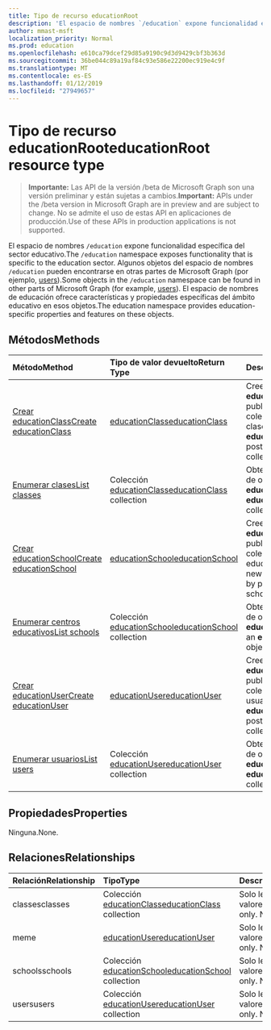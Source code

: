 ```yaml
---
title: Tipo de recurso educationRoot
description: 'El espacio de nombres `/education` expone funcionalidad específica del sector educativo. '
author: mmast-msft
localization_priority: Normal
ms.prod: education
ms.openlocfilehash: e610ca79dcef29d85a9190c9d3d9429cbf3b363d
ms.sourcegitcommit: 36be044c89a19af84c93e586e22200ec919e4c9f
ms.translationtype: MT
ms.contentlocale: es-ES
ms.lasthandoff: 01/12/2019
ms.locfileid: "27949657"
---
```

# <a name="educationroot-resource-type"></a><span data-ttu-id="2e7eb-103">Tipo de recurso educationRoot</span><span class="sxs-lookup"><span data-stu-id="2e7eb-103">educationRoot resource type</span></span>

> <span data-ttu-id="2e7eb-104">**Importante:** Las API de la versión /beta de Microsoft Graph son una versión preliminar y están sujetas a cambios.</span><span class="sxs-lookup"><span data-stu-id="2e7eb-104">**Important:** APIs under the /beta version in Microsoft Graph are in preview and are subject to change.</span></span> <span data-ttu-id="2e7eb-105">No se admite el uso de estas API en aplicaciones de producción.</span><span class="sxs-lookup"><span data-stu-id="2e7eb-105">Use of these APIs in production applications is not supported.</span></span>

<span data-ttu-id="2e7eb-106">El espacio de nombres `/education` expone funcionalidad específica del sector educativo.</span><span class="sxs-lookup"><span data-stu-id="2e7eb-106">The `/education` namespace exposes functionality that is specific to the education sector.</span></span> <span data-ttu-id="2e7eb-107">Algunos objetos del espacio de nombres `/education` pueden encontrarse en otras partes de Microsoft Graph (por ejemplo, [users](user.md)).</span><span class="sxs-lookup"><span data-stu-id="2e7eb-107">Some objects in the `/education` namespace can be found in other parts of Microsoft Graph (for example, [users](user.md)).</span></span> <span data-ttu-id="2e7eb-108">El espacio de nombres de educación ofrece características y propiedades específicas del ámbito educativo en esos objetos.</span><span class="sxs-lookup"><span data-stu-id="2e7eb-108">The education namespace provides education-specific properties and features on these objects.</span></span>

## <a name="methods"></a><span data-ttu-id="2e7eb-109">Métodos</span><span class="sxs-lookup"><span data-stu-id="2e7eb-109">Methods</span></span>

| <span data-ttu-id="2e7eb-110">Método</span><span class="sxs-lookup"><span data-stu-id="2e7eb-110">Method</span></span>           | <span data-ttu-id="2e7eb-111">Tipo de valor devuelto</span><span class="sxs-lookup"><span data-stu-id="2e7eb-111">Return Type</span></span>    |<span data-ttu-id="2e7eb-112">Descripción</span><span class="sxs-lookup"><span data-stu-id="2e7eb-112">Description</span></span>|
|:---------------|:--------|:----------|
|[<span data-ttu-id="2e7eb-113">Crear educationClass</span><span class="sxs-lookup"><span data-stu-id="2e7eb-113">Create educationClass</span></span>](../api/educationroot-post-classes.md) |[<span data-ttu-id="2e7eb-114">educationClass</span><span class="sxs-lookup"><span data-stu-id="2e7eb-114">educationClass</span></span>](educationclass.md)| <span data-ttu-id="2e7eb-115">Cree un objeto **educationClass** publicando en la colección de clases.</span><span class="sxs-lookup"><span data-stu-id="2e7eb-115">Create a new **educationClass** by posting to the classes collection.</span></span>|
|[<span data-ttu-id="2e7eb-116">Enumerar clases</span><span class="sxs-lookup"><span data-stu-id="2e7eb-116">List classes</span></span>](../api/educationroot-list-classes.md) |<span data-ttu-id="2e7eb-117">Colección [educationClass](educationclass.md)</span><span class="sxs-lookup"><span data-stu-id="2e7eb-117">[educationClass](educationclass.md) collection</span></span>| <span data-ttu-id="2e7eb-118">Obtenga una colección de objetos **educationClass**.</span><span class="sxs-lookup"><span data-stu-id="2e7eb-118">Get an **educationClass** object collection.</span></span>|
|[<span data-ttu-id="2e7eb-119">Crear educationSchool</span><span class="sxs-lookup"><span data-stu-id="2e7eb-119">Create educationSchool</span></span>](../api/educationroot-post-schools.md) |[<span data-ttu-id="2e7eb-120">educationSchool</span><span class="sxs-lookup"><span data-stu-id="2e7eb-120">educationSchool</span></span>](educationschool.md)| <span data-ttu-id="2e7eb-121">Cree un objeto **educationSchool** publicando en la colección de centros educativos.</span><span class="sxs-lookup"><span data-stu-id="2e7eb-121">Create a new **educationSchool** by posting to the schools collection.</span></span>|
|[<span data-ttu-id="2e7eb-122">Enumerar centros educativos</span><span class="sxs-lookup"><span data-stu-id="2e7eb-122">List schools</span></span>](../api/educationroot-list-schools.md) |<span data-ttu-id="2e7eb-123">Colección [educationSchool](educationschool.md)</span><span class="sxs-lookup"><span data-stu-id="2e7eb-123">[educationSchool](educationschool.md) collection</span></span>| <span data-ttu-id="2e7eb-124">Obtenga una colección de objetos **educationSchool**.</span><span class="sxs-lookup"><span data-stu-id="2e7eb-124">Get an **educationSchool** object collection.</span></span>|
|[<span data-ttu-id="2e7eb-125">Crear educationUser</span><span class="sxs-lookup"><span data-stu-id="2e7eb-125">Create educationUser</span></span>](../api/educationroot-post-users.md) |[<span data-ttu-id="2e7eb-126">educationUser</span><span class="sxs-lookup"><span data-stu-id="2e7eb-126">educationUser</span></span>](educationuser.md)| <span data-ttu-id="2e7eb-127">Cree un objeto **educationUser** publicando en la colección de usuarios.</span><span class="sxs-lookup"><span data-stu-id="2e7eb-127">Create a new **educationUser** by posting to the users collection.</span></span>|
|[<span data-ttu-id="2e7eb-128">Enumerar usuarios</span><span class="sxs-lookup"><span data-stu-id="2e7eb-128">List users</span></span>](../api/educationroot-list-users.md) |<span data-ttu-id="2e7eb-129">Colección [educationUser](educationuser.md)</span><span class="sxs-lookup"><span data-stu-id="2e7eb-129">[educationUser](educationuser.md) collection</span></span>| <span data-ttu-id="2e7eb-130">Obtenga una colección de objetos **educationUser**.</span><span class="sxs-lookup"><span data-stu-id="2e7eb-130">Get an **educationUser** object collection.</span></span>|

## <a name="properties"></a><span data-ttu-id="2e7eb-131">Propiedades</span><span class="sxs-lookup"><span data-stu-id="2e7eb-131">Properties</span></span>
<span data-ttu-id="2e7eb-132">Ninguna.</span><span class="sxs-lookup"><span data-stu-id="2e7eb-132">None.</span></span>

## <a name="relationships"></a><span data-ttu-id="2e7eb-133">Relaciones</span><span class="sxs-lookup"><span data-stu-id="2e7eb-133">Relationships</span></span>
| <span data-ttu-id="2e7eb-134">Relación</span><span class="sxs-lookup"><span data-stu-id="2e7eb-134">Relationship</span></span> | <span data-ttu-id="2e7eb-135">Tipo</span><span class="sxs-lookup"><span data-stu-id="2e7eb-135">Type</span></span>   |<span data-ttu-id="2e7eb-136">Descripción</span><span class="sxs-lookup"><span data-stu-id="2e7eb-136">Description</span></span>|
|:---------------|:--------|:----------|
|<span data-ttu-id="2e7eb-137">classes</span><span class="sxs-lookup"><span data-stu-id="2e7eb-137">classes</span></span>|<span data-ttu-id="2e7eb-138">Colección [educationClass](educationclass.md)</span><span class="sxs-lookup"><span data-stu-id="2e7eb-138">[educationClass](educationclass.md) collection</span></span>| <span data-ttu-id="2e7eb-p103">Solo lectura. Admite valores NULL.</span><span class="sxs-lookup"><span data-stu-id="2e7eb-p103">Read-only. Nullable.</span></span>|
|<span data-ttu-id="2e7eb-141">me</span><span class="sxs-lookup"><span data-stu-id="2e7eb-141">me</span></span>|[<span data-ttu-id="2e7eb-142">educationUser</span><span class="sxs-lookup"><span data-stu-id="2e7eb-142">educationUser</span></span>](educationuser.md)| <span data-ttu-id="2e7eb-p104">Solo lectura. Admite valores NULL.</span><span class="sxs-lookup"><span data-stu-id="2e7eb-p104">Read-only. Nullable.</span></span>|
|<span data-ttu-id="2e7eb-145">schools</span><span class="sxs-lookup"><span data-stu-id="2e7eb-145">schools</span></span>|<span data-ttu-id="2e7eb-146">Colección [educationSchool](educationschool.md)</span><span class="sxs-lookup"><span data-stu-id="2e7eb-146">[educationSchool](educationschool.md) collection</span></span>| <span data-ttu-id="2e7eb-p105">Solo lectura. Admite valores NULL.</span><span class="sxs-lookup"><span data-stu-id="2e7eb-p105">Read-only. Nullable.</span></span>|
|<span data-ttu-id="2e7eb-149">users</span><span class="sxs-lookup"><span data-stu-id="2e7eb-149">users</span></span>|<span data-ttu-id="2e7eb-150">Colección [educationUser](educationuser.md)</span><span class="sxs-lookup"><span data-stu-id="2e7eb-150">[educationUser](educationuser.md) collection</span></span>| <span data-ttu-id="2e7eb-p106">Solo lectura. Admite valores NULL.</span><span class="sxs-lookup"><span data-stu-id="2e7eb-p106">Read-only. Nullable.</span></span>|

<!-- uuid: 8fcb5dbc-d5aa-4681-8e31-b001d5168d79
2015-10-25 14:57:30 UTC -->
<!-- {
  "type": "#page.annotation",
  "description": "educationRoot resource",
  "keywords": "",
  "section": "documentation",
  "tocPath": ""
}-->
